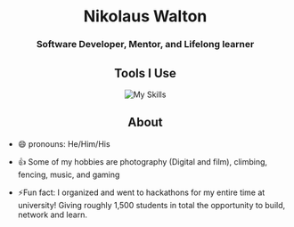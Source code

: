 <h1 align=center>Nikolaus Walton</h1>
<h3 align=center>Software Developer, Mentor, and Lifelong learner</h3>

<h2 align=center>Tools I Use</h2>

<div align=center>
  
![My Skills](https://skillicons.dev/icons?i=cpp,py,swift,html,css,postgres,linux,git,github,vim,figma,visualstudio,vscode)

</div>


<h2 align=center>About </h2>
  
* 😄 pronouns: He/Him/His
* 👍 Some of my hobbies are photography (Digital and film), climbing, fencing, music, and gaming
* ⚡Fun fact: I organized and went to hackathons for my entire time at university! Giving roughly 1,500 students in total the opportunity to build, network and learn.

  <h1></h1>

<!--
**nikwalton/nikwalton** is a ✨ _special_ ✨ repository because its `README.md` (this file) appears on your GitHub profile.

Here are some ideas to get you started:

- 🔭 I’m currently working on ...
- 🌱 I’m currently learning ...
- 👯 I’m looking to collaborate on ...
- 🤔 I’m looking for help with ...
- 💬 Ask me about ...
- 📫 How to reach me: ...
- 😄 Pronouns: ...
- ⚡ Fun fact: ...
-->
